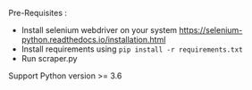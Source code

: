 Pre-Requisites : 

- Install selenium webdriver on your system https://selenium-python.readthedocs.io/installation.html
- Install requirements using `pip install -r requirements.txt`
- Run scraper.py


Support Python version >= 3.6